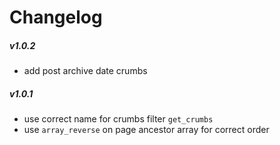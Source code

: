 # Changelog

##### v1.0.2
* add post archive date crumbs

##### v1.0.1
* use correct name for crumbs filter `get_crumbs`
* use `array_reverse` on page ancestor array for correct order
